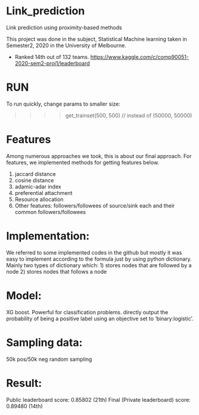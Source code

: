 # Link_prediction
Link prediction using proximity-based methods

This project was done in the subject, Statistical Machine learning taken in Semester2, 2020 in the University of Melbourne.
* Ranked 14th out of 132 teams.
https://www.kaggle.com/c/comp90051-2020-sem2-proj1/leaderboard

# RUN
To run quickly, change params to smaller size: 
>>>> get_trainset(500, 500)  // instead of (50000, 50000)

# Features
Among numerous approaches we took, this is about our final approach.
For features, we implemented methods for getting features below.
1) jaccard distance
2) cosine distance
3) adamic-adar index
4) preferential attachment
5) Resource allocation
6) Other features: followers/followees of source/sink each and their common followers/followees

# Implementation: 
We referred to some implemented codes in the github but mostly it was easy to implement according to the formula just by using python dictionary. Mainly two types of dictionary which: 1) stores nodes that are followed by a node 2) stores nodes that follows a node

# Model: 
XG boost. Powerful for classification problems. directly output the probability of being a positive label using an objective set to ‘binary:logistic’.

# Sampling data: 
50k pos/50k neg random sampling

# Result:
Public leaderboard score:  0.85802  (21th)
Final (Private leaderboard) score:  0.89480 (14th)
